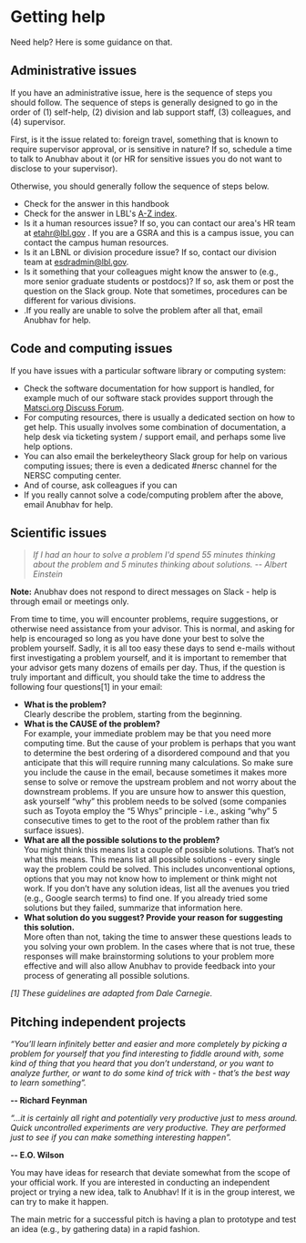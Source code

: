 # Getting help

Need help? Here is some guidance on that.

## Administrative issues

If you have an administrative issue, here is the sequence of steps you should follow. The sequence of steps is generally designed to go in the order of (1) self-help, (2) division and lab support staff, (3) colleagues, and (4) supervisor.&#x20;

First, is it the issue related to: foreign travel, something that is known to require supervisor approval, or is sensitive in nature? If so, schedule a time to talk to Anubhav about it (or HR for sensitive issues you do not want to disclose to your supervisor).

Otherwise, you should generally follow the sequence of steps below.&#x20;

* Check for the answer in this handbook
* Check for the answer in LBL's [A-Z index](https://a-z.lbl.gov).
* Is it a human resources issue? If so, you can contact our area's HR team at etahr@lbl.gov . If you are a GSRA and this is a campus issue, you can contact the campus human resources.
* Is it an LBNL or division procedure issue? If so, contact our division team at esdradmin@lbl.gov.
* Is it something that your colleagues might know the answer to (e.g., more senior graduate students or postdocs)? If so, ask them or post the question on the Slack group. Note that sometimes, procedures can be different for various divisions.
* .If you really are unable to solve the problem after all that, email Anubhav for help.

## Code and computing issues

If you have issues with a particular software library or computing system:

* Check the software documentation for how support is handled, for example much of our software stack provides support through the [Matsci.org Discuss Forum](https://matsci.org).
* For computing resources, there is usually a dedicated section on how to get help. This usually involves some combination of documentation, a help desk via ticketing system / support email, and perhaps some live help options.
* You can also email the berkeleytheory Slack group for help on various computing issues; there is even a dedicated #nersc channel for the NERSC computing center.
* And of course, ask colleagues if you can
* If you really cannot solve a code/computing problem after the above, email Anubhav for help.

## Scientific issues

> _If I had an hour to solve a problem I'd spend 55 minutes thinking about the problem and 5 minutes thinking about solutions. -- Albert Einstein_

**Note:** Anubhav does not respond to direct messages on Slack - help is through email or meetings only.

From time to time, you will encounter problems, require suggestions, or otherwise need assistance from your advisor. This is normal, and asking for help is encouraged so long as you have done your best to solve the problem yourself. Sadly, it is all too easy these days to send e-mails without first investigating a problem yourself, and it is important to remember that your advisor gets many dozens of emails per day. Thus, if the question is truly important and difficult, you should take the time to address the following four questions\[1] in your email:

* **What is the problem?** \
  Clearly describe the problem, starting from the beginning.&#x20;
* **What is the CAUSE of the problem?** \
  For example, your immediate problem may be that you need more computing time. But the cause of your problem is perhaps that you want to determine the best ordering of a disordered compound and that you anticipate that this will require running many calculations. So make sure you include the cause in the email, because sometimes it makes more sense to solve or remove the upstream problem and not worry about the downstream problems. If you are unsure how to answer this question, ask yourself “why” this problem needs to be solved (some companies such as Toyota employ the “5 Whys” principle - i.e., asking “why” 5 consecutive times to get to the root of the problem rather than fix surface issues).
* **What are all the possible solutions to the problem?**\
  You might think this means list a couple of possible solutions. That’s not what this means. This means list all possible solutions - every single way the problem could be solved. This includes unconventional options, options that you may not know how to implement or think might not work. If you don’t have any solution ideas, list all the avenues you tried (e.g., Google search terms) to find one. If you already tried some solutions but they failed, summarize that information here.
* **What solution do you suggest? Provide your reason for suggesting this solution.** \
  More often than not, taking the time to answer these questions leads to you solving your own problem. In the cases where that is not true, these responses will make brainstorming solutions to your problem more effective and will also allow Anubhav to provide feedback into your process of generating all possible solutions.

_\[1] These guidelines are adapted from Dale Carnegie._



## Pitching independent projects

_“You’ll learn infinitely better and easier and more completely by picking a problem for yourself that you find interesting to fiddle around with, some kind of thing that you heard that you don’t understand, or you want to analyze further, or want to do some kind of trick with - that’s the best way to learn something”._

**-- Richard Feynman**

_“...it is certainly all right and potentially very productive just to mess around. Quick uncontrolled experiments are very productive. They are performed just to see if you can make something interesting happen”._

**-- E.O. Wilson**

You may have ideas for research that deviate somewhat from the scope of your official work. If you are interested in conducting an independent project or trying a new idea, talk to Anubhav! If it is in the group interest, we can try to make it happen.

The main metric for a successful pitch is having a plan to prototype and test an idea (e.g., by gathering data) in a rapid fashion.

